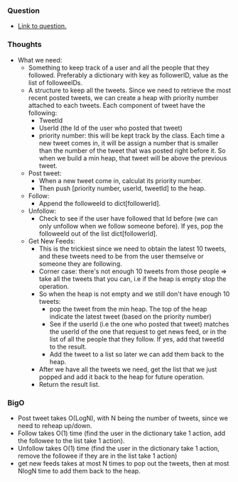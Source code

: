 ### Question
- [Link to question.](https://leetcode.com/problems/design-twitter/description/)

### Thoughts
- What we need:
    - Something to keep track of a user and all the people that they followed. Preferably a dictionary with key as followerID, value as the list of followeeIDs.
    - A structure to keep all the tweets. Since we need to retrieve the most recent posted tweets, we can create a heap with priority number attached to each tweets. Each component of tweet have the following:
        - TweetId
        - UserId (the Id of the user who posted that tweet)
        - priority number: this will be kept track by the class. Each time a new tweet comes in, it will be assign a number that is smaller than the number of the tweet that was posted right before it. So when we build a min heap, that tweet will be above the previous tweet.
    - Post tweet:
        - When a new tweet come in, calculat its priority number.
        - Then push [priority number, userId, tweetId] to the heap.
    - Follow:
        - Append the followeeId to dict[followerId].
    - Unfollow:
        - Check to see if the user have followed that Id before (we can only unfollow when we follow someone before). If yes, pop the followeeId out of the list dict[followerId].
    - Get New Feeds:
        - This is the trickiest since we need to obtain the latest 10 tweets, and these tweets need to be from the user themselve or someone they are following.
        - Corner case: there's not enough 10 tweets from those people => take all the tweets that you can, i.e if the heap is empty stop the operation.
        - So when the heap is not empty and we still don't have enough 10 tweets:
            - pop the tweet from the min heap. The top of the heap indicate the latest tweet (based on the priority number)
            - See if the userId (i.e the one who posted that tweet) matches the userId of the one that request to get news feed, or in the list of all the people that they follow. If yes, add that tweetId to the result.
            - Add the tweet to a list so later we can add them back to the heap.
        - After we have all the tweets we need, get the list that we just popped and add it back to the heap for future operation.
        - Return the result list.

### BigO
- Post tweet takes O(LogN), with N being the number of tweets, since we need to reheap up/down.
- Follow takes O(1) time (find the user in the dictionary take 1 action, add the followee to the list take 1 action).
- Unfollow takes O(1) time (find the user in the dictionary take 1 action, remove the followee if they are in the list take 1 action)
- get new feeds takes at most N times to pop out the tweets, then at most NlogN time to add them back to the heap.